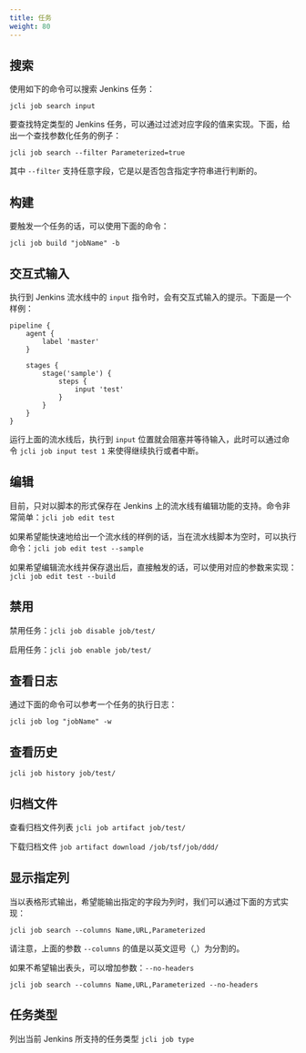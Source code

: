 ```yaml
---
title: 任务
weight: 80
---
```


## 搜索

使用如下的命令可以搜索 Jenkins 任务：

`jcli job search input`

要查找特定类型的 Jenkins 任务，可以通过过滤对应字段的值来实现。下面，给出一个查找参数化任务的例子：

`jcli job search --filter Parameterized=true`

其中 `--filter` 支持任意字段，它是以是否包含指定字符串进行判断的。

## 构建

要触发一个任务的话，可以使用下面的命令：

`jcli job build "jobName" -b`

## 交互式输入

执行到 Jenkins 流水线中的 `input` 指令时，会有交互式输入的提示。下面是一个样例：

```
pipeline {
    agent {
        label 'master'
    }
    
    stages {
        stage('sample') {
            steps {
                input 'test'
            }
        }
    }
}
```

运行上面的流水线后，执行到 `input` 位置就会阻塞并等待输入，此时可以通过命令 `jcli job input test 1` 来使得继续执行或者中断。

## 编辑

目前，只对以脚本的形式保存在 Jenkins 上的流水线有编辑功能的支持。命令非常简单：`jcli job edit test`

如果希望能快速地给出一个流水线的样例的话，当在流水线脚本为空时，可以执行命令：`jcli job edit test --sample`

如果希望编辑流水线并保存退出后，直接触发的话，可以使用对应的参数来实现：`jcli job edit test --build`

## 禁用

禁用任务：`jcli job disable job/test/`

启用任务：`jcli job enable job/test/`

## 查看日志

通过下面的命令可以参考一个任务的执行日志：

`jcli job log "jobName" -w`

## 查看历史

`jcli job history job/test/`

## 归档文件

查看归档文件列表 `jcli job artifact job/test/`

下载归档文件 `job artifact download /job/tsf/job/ddd/`

## 显示指定列

当以表格形式输出，希望能输出指定的字段为列时，我们可以通过下面的方式实现：

`jcli job search --columns Name,URL,Parameterized`

请注意，上面的参数 `--columns` 的值是以英文逗号（,）为分割的。

如果不希望输出表头，可以增加参数：`--no-headers`

`jcli job search --columns Name,URL,Parameterized --no-headers`

## 任务类型

列出当前 Jenkins 所支持的任务类型 `jcli job type`
